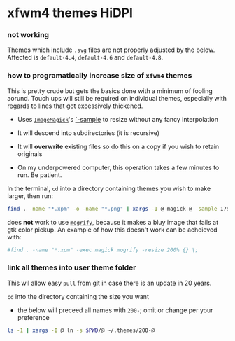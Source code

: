 
# xfwm4 themes HiDPI

### not working

Themes which include `.svg` files are not properly adjusted by the below. Affected is `default-4.4`, `default-4.6` and `default-4.8`.

### how to programatically increase size of `xfwm4` themes

This is pretty crude but gets the basics done with a minimum of fooling aorund. Touch ups will still be required on individual themes, especially with regards to lines that got excessively thickened.

* Uses [`ImageMagick`](https://imagemagick.org/)'s [`-sample](https://imagemagick.org/Usage/resize/#sample) to resize without any fancy interpolation

* It will descend into subdirectories (it is recursive)

* It will **overwrite** existing files so do this on a copy if you wish to retain originals

* On my underpowered computer, this operation takes a few minutes to run. Be patient.


In the terminal, `cd` into a directory containing themes you wish to make larger, then run:

```sh
find . -name "*.xpm" -o -name "*.png" | xargs -I @ magick @ -sample 175% @
```

does **not** work to use [`mogrify`](https://imagemagick.org/script/mogrify.php), because it makes a bluy image that fails at gtk color pickup. An example of how this doesn't work can be acheieved with:

```sh
#find . -name "*.xpm" -exec magick mogrify -resize 200% {} \;
```

### link all themes into user theme folder

This wil allow easy `pull` from git in case there is an update in 20 years.

`cd` into the directory containing the size you want

* the below will preceed all names with `200-`; omit or change per your preference


```sh
ls -1 | xargs -I @ ln -s $PWD/@ ~/.themes/200-@

```







